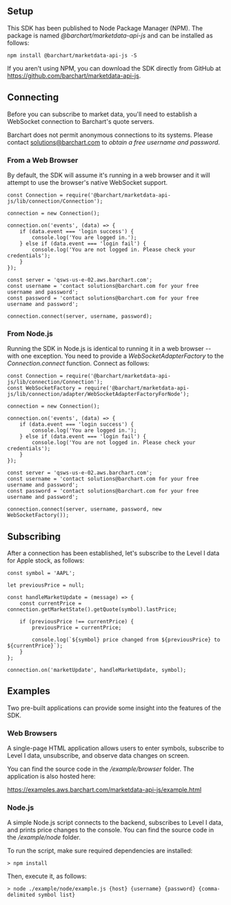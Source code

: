 ## Setup

This SDK has been published to Node Package Manager (NPM). The package is named *@barchart/marketdata-api-js* and can be installed as follows:

	npm install @barchart/marketdata-api-js -S

If you aren't using NPM, you can download the SDK directly from GitHub at https://github.com/barchart/marketdata-api-js.

## Connecting

Before you can subscribe to market data, you'll need to establish a WebSocket connection to Barchart's quote servers.

Barchart does not permit anonymous connections to its systems. Please contact solutions@barchart.com to *obtain a free username and password*.

### From a Web Browser

By default, the SDK will assume it's running in a web browser and it will attempt to use the browser's native WebSocket support.

	const Connection = require('@barchart/marketdata-api-js/lib/connection/Connection');

	connection = new Connection();

	connection.on('events', (data) => {
		if (data.event === 'login success') {
			console.log('You are logged in.');
		} else if (data.event === 'login fail') {
			console.log('You are not logged in. Please check your credentials');
		}
	});

	const server = 'qsws-us-e-02.aws.barchart.com';
	const username = 'contact solutions@barchart.com for your free username and password';
	const password = 'contact solutions@barchart.com for your free username and password';

	connection.connect(server, username, password);

### From Node.js

Running the SDK in Node.js is identical to running it in a web browser -- with one exception. You need to provide a *WebSocketAdapterFactory* to the *Connection.connect* function. Connect as follows:

	const Connection = require('@barchart/marketdata-api-js/lib/connection/Connection');
	const WebSocketFactory = require('@barchart/marketdata-api-js/lib/connection/adapter/WebSocketAdapterFactoryForNode');

	connection = new Connection();

	connection.on('events', (data) => {
		if (data.event === 'login success') {
			console.log('You are logged in.');
		} else if (data.event === 'login fail') {
			console.log('You are not logged in. Please check your credentials');
		}
	});

	const server = 'qsws-us-e-02.aws.barchart.com';
	const username = 'contact solutions@barchart.com for your free username and password';
	const password = 'contact solutions@barchart.com for your free username and password';

	connection.connect(server, username, password, new WebSocketFactory());

## Subscribing

After a connection has been established, let's subscribe to the Level I data for Apple stock, as follows:

	const symbol = 'AAPL';

	let previousPrice = null;

	const handleMarketUpdate = (message) => {
		const currentPrice = connection.getMarketState().getQuote(symbol).lastPrice;
	
		if (previousPrice !== currentPrice) {
			previousPrice = currentPrice;
	
			console.log(`${symbol} price changed from ${previousPrice} to ${currentPrice}`);
		}
	};
	
	connection.on('marketUpdate', handleMarketUpdate, symbol);

## Examples

Two pre-built applications can provide some insight into the features of the SDK.

### Web Browsers

A single-page HTML application allows users to enter symbols, subscribe to Level I data, unsubscribe, and observe data changes on screen.

You can find the source code in the */example/browser* folder. The application is also hosted here:

https://examples.aws.barchart.com/marketdata-api-js/example.html

### Node.js

A simple Node.js script connects to the backend, subscribes to Level I data, and prints price changes to the console. You can find the source code in the */example/node* folder.

To run the script, make sure required dependencies are installed:

	> npm install

Then, execute it, as follows:

	> node ./example/node/example.js {host} {username} {password} {comma-delimited symbol list}